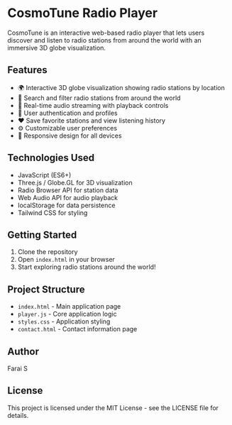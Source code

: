 # CosmoTune Radio Player

CosmoTune is an interactive web-based radio player that lets users discover and listen to radio stations from around the world with an immersive 3D globe visualization.

## Features

- 🌍 Interactive 3D globe visualization showing radio stations by location
- 🎵 Search and filter radio stations from around the world
- 🔄 Real-time audio streaming with playback controls
- 👤 User authentication and profiles
- ❤️ Save favorite stations and view listening history
- ⚙️ Customizable user preferences
- 📱 Responsive design for all devices

## Technologies Used

- JavaScript (ES6+)
- Three.js / Globe.GL for 3D visualization
- Radio Browser API for station data
- Web Audio API for audio playback
- localStorage for data persistence
- Tailwind CSS for styling

## Getting Started

1. Clone the repository
2. Open `index.html` in your browser
3. Start exploring radio stations around the world!

## Project Structure

- `index.html` - Main application page
- `player.js` - Core application logic
- `styles.css` - Application styling
- `contact.html` - Contact information page

## Author

Farai S

## License

This project is licensed under the MIT License - see the LICENSE file for details.
